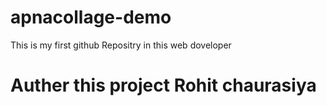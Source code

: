 # apnacollage-demo
This is my first github Repositry in this web doveloper
<br>
<h1>Auther this project Rohit chaurasiya</h1>
